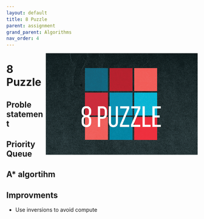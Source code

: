 ```yaml
---
layout: default
title: 8 Puzzle
parent: assignment
grand_parent: Algorithms
nav_order: 4
---
```


<img align="right" src="/assets/image/8puzzle.png" alt = "hi" width="400">

# 8 Puzzle

## Proble statement

## Priority Queue

## A* algortihm

## Improvments

* Use inversions to avoid compute
